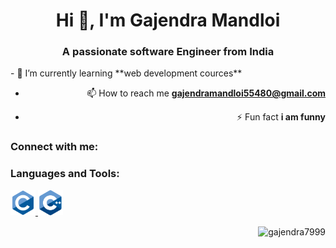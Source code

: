 <h1 align="center">Hi 👋, I'm Gajendra Mandloi</h1>
<h3 align="center">A passionate software Engineer from India</h3>
<ing align="right"alt="coding"width="400"src="https://in.images.search.yahoo.com/search/images;_ylt=Awr1QWNk_C1n7AEAKU67HAx.;_ylu=Y29sbwNzZzMEcG9zAzEEdnRpZAMEc2VjA3BpdnM-?p=animated+coding+gif&fr2=piv-web&type=E210IN885G0&fr=mcafee#id=2&iurl=https%3A%2F%2Fi.pinimg.com%2Foriginals%2F54%2Fe3%2F7d%2F54e37d8074ebcde1d96c77d7b2a7f310.gif&action=click">
- 🌱 I’m currently learning **web development cources**

- 📫 How to reach me **gajendramandloi55480@gmail.com**

- ⚡ Fun fact **i am funny**

<h3 align="left">Connect with me:</h3>
<p align="left">
</p>

<h3 align="left">Languages and Tools:</h3>
<p align="left"> <a href="https://www.cprogramming.com/" target="_blank" rel="noreferrer"> <img src="https://raw.githubusercontent.com/devicons/devicon/master/icons/c/c-original.svg" alt="c" width="40" height="40"/> </a> <a href="https://www.w3schools.com/cpp/" target="_blank" rel="noreferrer"> <img src="https://raw.githubusercontent.com/devicons/devicon/master/icons/cplusplus/cplusplus-original.svg" alt="cplusplus" width="40" height="40"/> </a> </p>

<p>&nbsp;<img align="center" src="https://github-readme-stats.vercel.app/api?username=gajendra7999&show_icons=true&locale=en" alt="gajendra7999" /></p>

<!--
**gajendra7999/gajendra7999** is a ✨ _special_ ✨ repository because its `README.md` (this file) appears on your GitHub profile.

Here are some ideas to get you started:

- 🔭 I’m currently working on ...
- 🌱 I’m currently learning ...
- 👯 I’m looking to collaborate on ...
- 🤔 I’m looking for help with ...
- 💬 Ask me about ...
- 📫 How to reach me: ...
- 😄 Pronouns: ...
- ⚡ Fun fact: ...
-->
